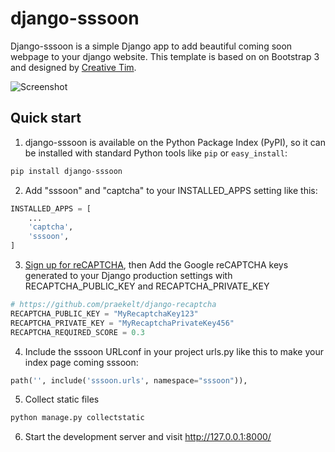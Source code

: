 
django-sssoon
=============

Django-sssoon is a simple Django app to add beautiful coming soon webpage to your django website. This template is
based on on Bootstrap 3 and designed by [Creative Tim](https://www.creative-tim.com/).

![Screenshot](./docs/images/screencapture.png "Screenshot")

Quick start
-----------
1. django-sssoon is available on the Python Package Index (PyPI), so it can be installed with standard Python tools like `pip` or `easy_install`:

```python
pip install django-sssoon
```

2. Add "sssoon" and "captcha" to your INSTALLED_APPS setting like this:

```python
INSTALLED_APPS = [
    ...
    'captcha',
    'sssoon',
]
```

3. [Sign up for reCAPTCHA](https://www.google.com/recaptcha/intro/index.html), then Add the Google reCAPTCHA keys 
generated to your Django production settings with RECAPTCHA_PUBLIC_KEY and RECAPTCHA_PRIVATE_KEY

```python
# https://github.com/praekelt/django-recaptcha
RECAPTCHA_PUBLIC_KEY = "MyRecaptchaKey123"
RECAPTCHA_PRIVATE_KEY = "MyRecaptchaPrivateKey456"
RECAPTCHA_REQUIRED_SCORE = 0.3
```

4. Include the sssoon URLconf in your project urls.py like this to make your index page coming sssoon:

```python
path('', include('sssoon.urls', namespace="sssoon")),
```

5. Collect static files

```python
python manage.py collectstatic
```

6. Start the development server and visit http://127.0.0.1:8000/
